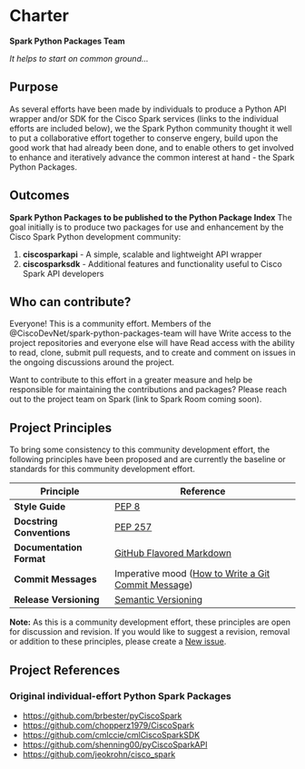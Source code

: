 # Charter
**Spark Python Packages Team**


_It helps to start on common ground..._
 
## Purpose
As several efforts have been made by individuals to produce a Python API wrapper and/or SDK for the Cisco Spark services (links to the individual efforts are included below), we the Spark Python community thought it well to put a collaborative effort together to conserve engery, build upon the good work that had already been done, and to enable others to get involved to enhance and iteratively advance the common interest at hand - the Spark Python Packages.

## Outcomes
**Spark Python Packages to be published to the Python Package Index**
The goal initially is to produce two packages for use and enhancement by the Cisco Spark Python development community:

  1. **ciscosparkapi** - A simple, scalable and lightweight API wrapper
  2. **ciscosparksdk** - Additional features and functionality useful to Cisco Spark API developers

## Who can contribute?
Everyone!  This is a community effort.  Members of the @CiscoDevNet/spark-python-packages-team will have Write access to the project repositories and everyone else will have Read access with the ability to read, clone, submit pull requests, and to create and comment on issues in the ongoing discussions around the project.

Want to contribute to this effort in a greater measure and help be responsible for maintaining the contributions and packages?  Please reach out to the project team on Spark (link to Spark Room coming soon).

## Project Principles
To bring some consistency to this community development effort, the following principles have been proposed and are currently the baseline or standards for this community development effort.

| Principle                 | Reference |
| ------------------------- | --------- |
| **Style Guide**           | [PEP 8](https://www.python.org/dev/peps/pep-0008/#package-and-module-names) |
| **Docstring Conventions** | [PEP 257](https://www.python.org/dev/peps/pep-0257/) |
| **Documentation Format**  | [GitHub Flavored Markdown](https://help.github.com/articles/basic-writing-and-formatting-syntax/) |
| **Commit Messages**       | Imperative mood ([How to Write a Git Commit Message](http://chris.beams.io/posts/git-commit/)) |
| **Release Versioning**    | [Semantic Versioning](http://semver.org/) |

**Note:**  As this is a community development effort, these principles are open for discussion and revision.  If you would like to suggest a revision, removal or addition to these principles, please create a [New issue](https://github.com/CiscoDevNet/spark-python-packages-team/issues).



## Project References

### Original individual-effort Python Spark Packages
  * https://github.com/brbester/pyCiscoSpark
  * https://github.com/chopperz1979/CiscoSpark
  * https://github.com/cmlccie/cmlCiscoSparkSDK
  * https://github.com/shenning00/pyCiscoSparkAPI
  * https://github.com/jeokrohn/cisco_spark
